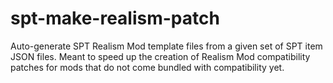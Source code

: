 # spt-make-realism-patch

Auto-generate SPT Realism Mod template files from a given set of SPT item JSON
files. Meant to speed up the creation of Realism Mod compatibility patches for
mods that do not come bundled with compatibility yet.
